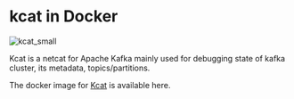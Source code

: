 # kcat in Docker
![kcat_small](https://github.com/Dwijad/kafkacat/assets/12824049/2070ad85-5e41-456d-8360-f83a2ff42501)

Kcat is a netcat for Apache Kafka mainly used for debugging state of kafka cluster, its metadata, topics/partitions.

The docker image for [Kcat](https://hub.docker.com/r/solsson/kafka/tags) is available here.

 


<!--stackedit_data:
eyJoaXN0b3J5IjpbOTQyMzU4OTA0LDE0NjY4MjgxMjUsLTMwNz
E5Mzk4NV19
-->